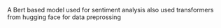 A Bert based model used for sentiment analysis
also used transformers from hugging face for data preprossing

